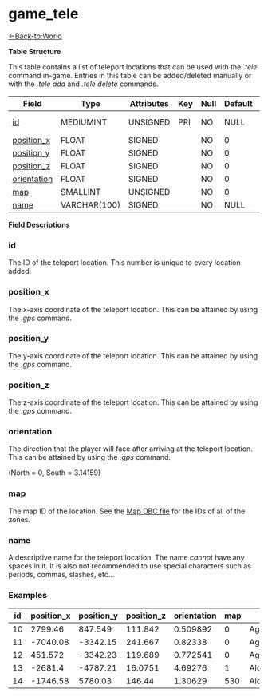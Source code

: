 # game\_tele

[<-Back-to:World](database-world)

**Table Structure**

This table contains a list of teleport locations that can be used with the *.tele* command in-game. Entries in this table can be added/deleted manually or with the *.tele add* and *.tele delete* commands.

| Field            | Type         | Attributes | Key | Null | Default | Extra          |
| ---------------- | ------------ | ---------- | --- | ---- | ------- | -------------- |
| [id][1]          | MEDIUMINT    | UNSIGNED   | PRI | NO   | NULL    | Auto increment |
| [position_x][2]  | FLOAT        | SIGNED     |     | NO   | 0       |                |
| [position_y][3]  | FLOAT        | SIGNED     |     | NO   | 0       |                |
| [position_z][4]  | FLOAT        | SIGNED     |     | NO   | 0       |                |
| [orientation][5] | FLOAT        | SIGNED     |     | NO   | 0       |                |
| [map][6]         | SMALLINT     | UNSIGNED   |     | NO   | 0       |                |
| [name][7]        | VARCHAR(100) | SIGNED     |     | NO   | NULL    |                |

[1]: #id
[2]: #position_x
[3]: #position_y
[4]: #position_z
[5]: #orientation
[6]: #map
[7]: #name

**Field Descriptions**

### id

The ID of the teleport location. This number is unique to every location added.

### position\_x

The x-axis coordinate of the teleport location. This can be attained by using the *.gps* command.

### position\_y

The y-axis coordinate of the teleport location. This can be attained by using the *.gps* command.

### position\_z

The z-axis coordinate of the teleport location. This can be attained by using the *.gps* command.

### orientation

The direction that the player will face after arriving at the teleport location. This can be attained by using the *.gps* command.

(North = 0, South = 3.14159)

### map

The map ID of the location. See the [Map DBC file](map) for the IDs of all of the zones.

### name

A descriptive name for the teleport location. The name *cannot* have any spaces in it. It is also not recommended to use special characters such as periods, commas, slashes, etc...

### Examples

| id  | position_x | position_y | position_z | orientation | map | name         |
| --- | ---------- | ---------- | ---------- | ----------- | --- | ------------ |
| 10  | 2799.46    | 847.549    | 111.842    | 0.509892    | 0   | AgamandMills |
| 11  | -7040.08   | -3342.15   | 241.667    | 0.82338     | 0   | AgmondsEnd   |
| 12  | 451.572    | -3342.23   | 119.689    | 0.772541    | 0   | AgolWatha    |
| 13  | -2681.4    | -4787.21   | 16.0751    | 4.69276     | 1   | AlcazIsland  |
| 14  | -1746.58   | 5780.03    | 146.44     | 1.30629     | 530 | AldorRise    |
